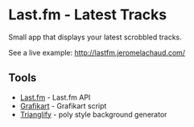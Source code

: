 Last.fm - Latest Tracks
====================

Small app that displays your latest scrobbled tracks.

See a live example: http://lastfm.jeromelachaud.com/


Tools
-----------
* [Last.fm] - Last.fm API
* [Grafikart] - Grafikart script
* [Trianglify] - poly style background generator

[Last.fm]:http://www.lastfm.fr/api
[Grafikart]:http://www.grafikart.fr/tutoriels/php/lastfm-api-267
[Trianglify]:https://github.com/qrohlf/trianglify
	
